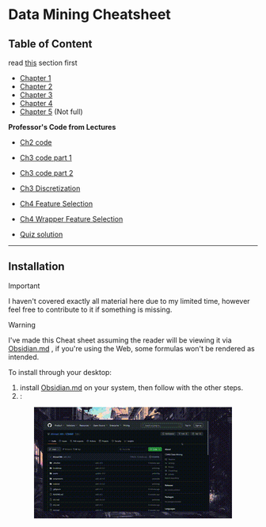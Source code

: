 # Data Mining Cheatsheet
## Table of Content
read [this](#Installation) section first
- [Chapter 1](ch.1.md)
- [Chapter 2](ch.2.md)
- [Chapter 3](ch.3.md)
- [Chapter 4](ch.4.md)
- [Chapter 5](ch.5.md) (Not full)

**Professor's Code from Lectures**
- [Ch2 code](lecture-code/ch2-code.md)
- [Ch3 code part 1](lecture-code/ch3-code-pt.1.md)
- [Ch3 code part 2](lecture-code/ch3-code-pt.2.md)
- [Ch3 Discretization](lecture-code/ch3-discretization.md)
- [Ch4 Feature Selection](lecture-code/ch4-feature-sel.md)
- [Ch4 Wrapper Feature Selection](lecture-code/ch4-wrapper-sel.md)


- [Quiz solution](quiz.md)
---
## Installation
> [!IMPORTANT]
> I haven't covered exactly all material here due to my limited time, however feel free to contribute to it if something is missing.

> [!WARNING]
> I've made this Cheat sheet assuming the reader will be viewing it via [Obsidian.md](https://obsidian.md)  , if you're using the Web, some formulas won't be rendered as intended.

To install through your desktop:
1. install [Obsidian.md](https://obsidian.md) on your system, then follow with the other steps.
2. :

<div align="center">
<img src="assets/installation.gif" alt="Installing steps"> 
</div>